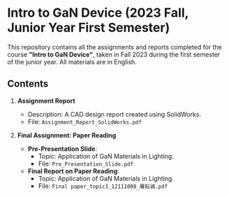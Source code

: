 # Intro to GaN Device (2023 Fall, Junior Year First Semester)

This repository contains all the assignments and reports completed for the course **"Intro to GaN Device"**, taken in Fall 2023 during the first semester of the junior year. All materials are in English.

## Contents

1. **Assignment Report**
   - Description: A CAD design report created using SolidWorks.
   - File: `Assignment_Report_SolidWorks.pdf`

2. **Final Assignment: Paper Reading**
   - **Pre-Presentation Slide**: 
     - Topic: Application of GaN Materials in Lighting.
     - File: `Pre_Presentation_Slide.pdf`
   - **Final Report on Paper Reading**:
     - Topic: Application of GaN Materials in Lighting.
     - File: `Final paper_topic1_12111008_屠耘诚.pdf`


